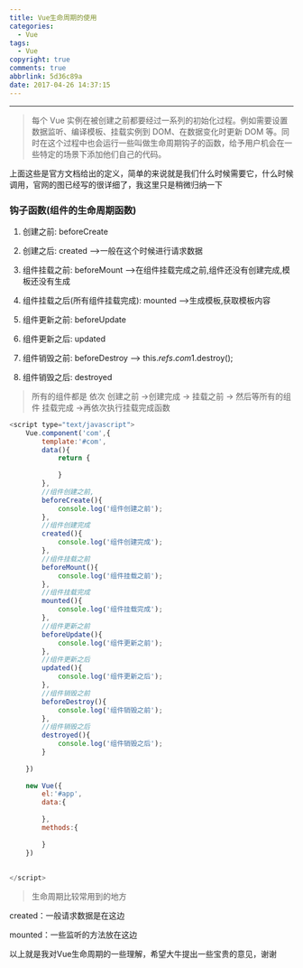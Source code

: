 ```yaml
---
title: Vue生命周期的使用
categories:
  - Vue
tags:
  - Vue
copyright: true
comments: true
abbrlink: 5d36c89a
date: 2017-04-26 14:37:15
---
```


<hr style='filter:progid:DXImageTransform.Microsoft.Glow(color=#FF0000,strength=10)' color='#FF0000' size='1' />

> 每个 Vue 实例在被创建之前都要经过一系列的初始化过程。例如需要设置数据监听、编译模板、挂载实例到 DOM、在数据变化时更新 DOM 等。同时在这个过程中也会运行一些叫做生命周期钩子的函数，给予用户机会在一些特定的场景下添加他们自己的代码。

<!--more-->

上面这些是官方文档给出的定义，简单的来说就是我们什么时候需要它，什么时候调用，官网的图已经写的很详细了，我这里只是稍微归纳一下

### 钩子函数(组件的生命周期函数)

1. 创建之前: beforeCreate

2. 创建之后: created  -->一般在这个时候进行请求数据

3. 组件挂载之前: beforeMount -->在组件挂载完成之前,组件还没有创建完成,模板还没有生成

4. 组件挂载之后(所有组件挂载完成): mounted -->生成模板,获取模板内容

5. 组件更新之前: beforeUpdate

6. 组件更新之后: updated 

7. 组件销毁之前: beforeDestroy -->	this.$refs.com1.$destroy();

8. 组件销毁之后: destroyed 

>所有的组件都是 依次 创建之前 ->创建完成 -> 挂载之前 -> 然后等所有的组件 挂载完成 ->再依次执行挂载完成函数

```javascript
<script type="text/javascript">
	Vue.component('com',{
		template:'#com',
		data(){
			return {
				
			}
		},
		//组件创建之前,
		beforeCreate(){
			console.log('组件创建之前');
		},
		//组件创建完成
		created(){
			console.log('组件创建完成');
		},
		//组件挂载之前
		beforeMount(){
			console.log('组件挂载之前');
		},
		//组件挂载完成
		mounted(){
			console.log('组件挂载完成');
		},
		//组件更新之前
		beforeUpdate(){
			console.log('组件更新之前');
		},
		//组件更新之后
		updated(){
			console.log('组件更新之后');
		},
		//组件销毁之前
		beforeDestroy(){
			console.log('组件销毁之前');
		},
		//组件销毁之后
		destroyed(){
			console.log('组件销毁之后');
		}
		
	})
	
	new Vue({
		el:'#app',
		data:{
			
		},
		methods:{
		
		}
	})
	
	
</script>
```

>生命周期比较常用到的地方

created：一般请求数据是在这边

mounted：一些监听的方法放在这边

以上就是我对Vue生命周期的一些理解，希望大牛提出一些宝贵的意见，谢谢
